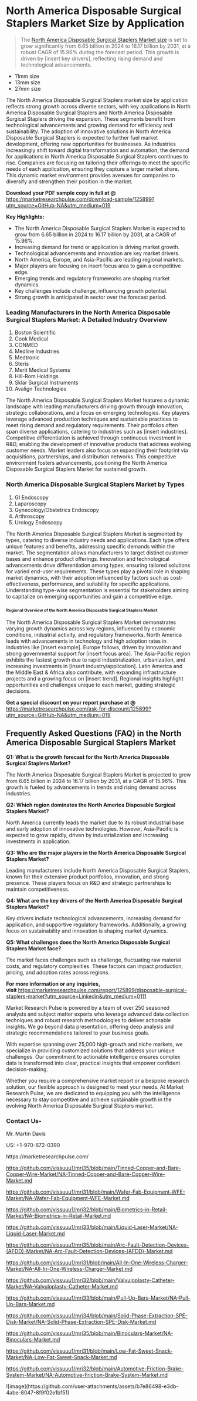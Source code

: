 <h1>North America Disposable Surgical Staplers Market&nbsp;Size by Application</h1><blockquote><p>The <a href="https://marketresearchpulse.com/download-sample/125899?utm_source=GitHub-NA&amp;utm_medium=019">North America Disposable Surgical Staplers Market size</a> is set to grow significantly from 6.65 billion in 2024 to 16.17 billion by 2031, at a robust CAGR of 15.96% during the forecast period. This growth is driven by [insert key drivers], reflecting rising demand and technological advancements.</p></blockquote><ul><li>11mm size <li> 13mm size <li> 27mm size</li></ul><p>The North America Disposable Surgical Staplers market size by application reflects strong growth across diverse sectors, with key applications in North America Disposable Surgical Staplers and North America Disposable Surgical Staplers driving the expansion. These segments benefit from technological advancements and growing demand for efficiency and sustainability. The adoption of innovative solutions in North America Disposable Surgical Staplers is expected to further fuel market development, offering new opportunities for businesses. As industries increasingly shift toward digital transformation and automation, the demand for applications in North America Disposable Surgical Staplers continues to rise. Companies are focusing on tailoring their offerings to meet the specific needs of each application, ensuring they capture a larger market share. This dynamic market environment provides avenues for companies to diversify and strengthen their position in the market.</p><p><strong>Download your PDF sample copy in full at @ </strong><a href="https://marketresearchpulse.com/download-sample/125899?utm_source=GitHub-NA&amp;utm_medium=019">https://marketresearchpulse.com/download-sample/125899?utm_source=GitHub-NA&amp;utm_medium=019</a></p><p><strong>Key Highlights: </strong></p><ul><li>The North America Disposable Surgical Staplers Market is expected to grow from 6.65 billion in 2024 to 16.17 billion by 2031, at a CAGR of 15.96%.</li><li>Increasing demand for trend or application is driving market growth.</li><li>Technological advancements and innovation are key market drivers.</li><li>North America, Europe, and Asia-Pacific are leading regional markets.</li><li>Major players are focusing on insert focus area to gain a competitive edge.</li><li>Emerging trends and regulatory frameworks are shaping market dynamics.</li><li>Key challenges include challenge, influencing growth potential.</li><li>Strong growth is anticipated in sector over the forecast period.</li></ul><h3>Leading Manufacturers in the North America Disposable Surgical Staplers Market: A Detailed Industry Overview</h3><ol><li>Boston Scientific</li><li>Cook Medical</li><li>CONMED</li><li>Medline Industries</li><li>Medtronic</li><li>Steris</li><li>Merit Medical Systems</li><li>Hill-Rom Holdings</li><li>Sklar Surgical Instruments</li><li>Avalign Technologies</li></ol><div class="flex max-w-full flex-col flex-grow"><div class="min-h-8 text-message flex w-full flex-col items-end gap-2 whitespace-normal break-words [.text-message+&amp;]:mt-5" dir="auto" data-message-author-role="assistant" data-message-id="fd8432e4-4910-450d-b182-61b7bfb0a01f" data-message-model-slug="gpt-4o"><div class="flex w-full flex-col gap-1 empty:hidden first:pt-[3px]"><div class="markdown prose w-full break-words dark:prose-invert light"><p>The North America Disposable Surgical Staplers Market features a dynamic landscape with leading manufacturers driving growth through innovation, strategic collaborations, and a focus on emerging technologies. Key players leverage advanced production techniques and sustainable practices to meet rising demand and regulatory requirements. Their portfolios often span diverse applications, catering to industries such as [insert industries]. Competitive differentiation is achieved through continuous investment in R&amp;D, enabling the development of innovative products that address evolving customer needs. Market leaders also focus on expanding their footprint via acquisitions, partnerships, and distribution networks. This competitive environment fosters advancements, positioning the North America Disposable Surgical Staplers Market for sustained growth.</p></div></div></div></div><h3>North America Disposable Surgical Staplers Market by Types</h3><ol><li>GI Endoscopy <li> Laparoscopy <li> Gynecology/Obstetrics Endoscopy <li> Arthroscopy <li> Urology Endoscopy</li></ol><div class="flex max-w-full flex-col flex-grow"><div class="min-h-8 text-message flex w-full flex-col items-end gap-2 whitespace-normal break-words [.text-message+&amp;]:mt-5" dir="auto" data-message-author-role="assistant" data-message-id="084470be-0bb7-4664-bddf-5156b4f41249" data-message-model-slug="gpt-4o-mini"><div class="flex w-full flex-col gap-1 empty:hidden first:pt-[3px]"><div class="markdown prose w-full break-words dark:prose-invert light"><p>The North America Disposable Surgical Staplers Market is segmented by types, catering to diverse industry needs and applications. Each type offers unique features and benefits, addressing specific demands within the market. The segmentation allows manufacturers to target distinct customer bases and enhance product offerings. Innovation and technological advancements drive differentiation among types, ensuring tailored solutions for varied end-user requirements. These types play a pivotal role in shaping market dynamics, with their adoption influenced by factors such as cost-effectiveness, performance, and suitability for specific applications. Understanding type-wise segmentation is essential for stakeholders aiming to capitalize on emerging opportunities and gain a competitive edge.</p></div></div></div></div><h3><span style="font-size: 11px;">Regional Overview of the North America Disposable Surgical Staplers Market</span></h3><div class="flex max-w-full flex-col flex-grow"><div class="min-h-8 text-message flex w-full flex-col items-end gap-2 whitespace-normal break-words [.text-message+&amp;]:mt-5" dir="auto" data-message-author-role="assistant" data-message-id="e9038762-ce64-4e30-91c9-9bd413514231" data-message-model-slug="gpt-4o-mini"><div class="flex w-full flex-col gap-1 empty:hidden first:pt-[3px]"><div class="markdown prose w-full break-words dark:prose-invert light"><p>The North America Disposable Surgical Staplers Market demonstrates varying growth dynamics across key regions, influenced by economic conditions, industrial activity, and regulatory frameworks. North America leads with advancements in technology and high adoption rates in industries like [insert example]. Europe follows, driven by innovation and strong governmental support for [insert focus area]. The Asia-Pacific region exhibits the fastest growth due to rapid industrialization, urbanization, and increasing investments in [insert industry/application]. Latin America and the Middle East &amp; Africa also contribute, with expanding infrastructure projects and a growing focus on [insert trend]. Regional insights highlight opportunities and challenges unique to each market, guiding strategic decisions.</p></div></div></div></div><p><strong>Get a special discount on your report purchase at @ </strong><a href="https://marketresearchpulse.com/ask-for-discount/125899?utm_source=GitHub-NA&amp;utm_medium=019">https://marketresearchpulse.com/ask-for-discount/125899?utm_source=GitHub-NA&amp;utm_medium=019</a></p><h2>Frequently Asked Questions (FAQ) in the North America Disposable Surgical Staplers Market</h2><p><strong>Q1: What is the growth forecast for the North America Disposable Surgical Staplers Market?</strong></p><p>The North America Disposable Surgical Staplers Market is projected to grow from 6.65 billion in 2024 to 16.17 billion by 2031, at a CAGR of 15.96%. This growth is fueled by advancements in trends and rising demand across industries.</p><p><strong>Q2: Which region dominates the North America Disposable Surgical Staplers Market?</strong></p><p>North America currently leads the market due to its robust industrial base and early adoption of innovative technologies. However, Asia-Pacific is expected to grow rapidly, driven by industrialization and increasing investments in application.</p><p><strong>Q3: Who are the major players in the North America Disposable Surgical Staplers Market?</strong></p><p>Leading manufacturers include North America Disposable Surgical Staplers, known for their extensive product portfolios, innovation, and strong presence. These players focus on R&amp;D and strategic partnerships to maintain competitiveness.</p><p><strong>Q4: What are the key drivers of the North America Disposable Surgical Staplers Market?</strong></p><p>Key drivers include technological advancements, increasing demand for application, and supportive regulatory frameworks. Additionally, a growing focus on sustainability and innovation is shaping market dynamics.</p><p><strong>Q5: What challenges does the North America Disposable Surgical Staplers Market face?</strong></p><p>The market faces challenges such as challenge, fluctuating raw material costs, and regulatory complexities. These factors can impact production, pricing, and adoption rates across regions.</p><p><strong>For more information or any inquiries, visit&nbsp;</strong><a href="https://marketresearchpulse.com/report/125899/disposable-surgical-staplers-market?utm_source=Linkedin&utm_medium=0111">https://marketresearchpulse.com/report/125899/disposable-surgical-staplers-market?utm_source=Linkedin&utm_medium=0111</a></p><p>Market Research Pulse is powered by a team of over 250 seasoned analysts and subject matter experts who leverage advanced data collection techniques and robust research methodologies to deliver actionable insights. We go beyond data presentation, offering deep analysis and strategic recommendations tailored to your business goals.</p><p>With expertise spanning over 25,000 high-growth and niche markets, we specialize in providing customized solutions that address your unique challenges. Our commitment to actionable intelligence ensures complex data is transformed into clear, practical insights that empower confident decision-making.</p><p>Whether you require a comprehensive market report or a bespoke research solution, our flexible approach is designed to meet your needs. At Market Research Pulse, we are dedicated to equipping you with the intelligence necessary to stay competitive and achieve sustainable growth in the evolving North America Disposable Surgical Staplers market.</p><h3><strong>Contact Us-</strong></h3><p>Mr. Martin Davis</p><p>US: +1-970-672-0390</p><p>https://marketresearchpulse.com/</p><p><a href="https://github.com/vissuuu1/mri35/blob/main/Tinned-Copper-and-Bare-Copper-Wire-Market/NA-Tinned-Copper-and-Bare-Copper-Wire-Market.md">https://github.com/vissuuu1/mri35/blob/main/Tinned-Copper-and-Bare-Copper-Wire-Market/NA-Tinned-Copper-and-Bare-Copper-Wire-Market.md</a></p><p><a href="https://github.com/vissuuu1/mri31/blob/main/Wafer-Fab-Equipment-WFE-Market/NA-Wafer-Fab-Equipment-WFE-Market.md">https://github.com/vissuuu1/mri31/blob/main/Wafer-Fab-Equipment-WFE-Market/NA-Wafer-Fab-Equipment-WFE-Market.md</a></p><p><a href="https://github.com/vissuuu1/mri32/blob/main/Biometrics-in-Retail-Market/NA-Biometrics-in-Retail-Market.md">https://github.com/vissuuu1/mri32/blob/main/Biometrics-in-Retail-Market/NA-Biometrics-in-Retail-Market.md</a></p><p><a href="https://github.com/vissuuu1/mri33/blob/main/Liquid-Laser-Market/NA-Liquid-Laser-Market.md">https://github.com/vissuuu1/mri33/blob/main/Liquid-Laser-Market/NA-Liquid-Laser-Market.md</a></p><p><a href="https://github.com/vissuuu1/mri35/blob/main/Arc-Fault-Detection-Devices-(AFDD)-Market/NA-Arc-Fault-Detection-Devices-(AFDD)-Market.md">https://github.com/vissuuu1/mri35/blob/main/Arc-Fault-Detection-Devices-(AFDD)-Market/NA-Arc-Fault-Detection-Devices-(AFDD)-Market.md</a></p><p><a href="https://github.com/vissuuu1/mri31/blob/main/All-In-One-Wireless-Charger-Market/NA-All-In-One-Wireless-Charger-Market.md">https://github.com/vissuuu1/mri31/blob/main/All-In-One-Wireless-Charger-Market/NA-All-In-One-Wireless-Charger-Market.md</a></p><p><a href="https://github.com/vissuuu1/mri32/blob/main/Valvuloplasty-Catheter-Market/NA-Valvuloplasty-Catheter-Market.md">https://github.com/vissuuu1/mri32/blob/main/Valvuloplasty-Catheter-Market/NA-Valvuloplasty-Catheter-Market.md</a></p><p><a href="https://github.com/vissuuu1/mri33/blob/main/Pull-Up-Bars-Market/NA-Pull-Up-Bars-Market.md">https://github.com/vissuuu1/mri33/blob/main/Pull-Up-Bars-Market/NA-Pull-Up-Bars-Market.md</a></p><p><a href="https://github.com/vissuuu1/mri34/blob/main/Solid-Phase-Extraction-SPE-Disk-Market/NA-Solid-Phase-Extraction-SPE-Disk-Market.md">https://github.com/vissuuu1/mri34/blob/main/Solid-Phase-Extraction-SPE-Disk-Market/NA-Solid-Phase-Extraction-SPE-Disk-Market.md</a></p><p><a href="https://github.com/vissuuu1/mri35/blob/main/Binoculars-Market/NA-Binoculars-Market.md">https://github.com/vissuuu1/mri35/blob/main/Binoculars-Market/NA-Binoculars-Market.md</a></p><p><a href="https://github.com/vissuuu1/mri31/blob/main/Low-Fat-Sweet-Snack-Market/NA-Low-Fat-Sweet-Snack-Market.md">https://github.com/vissuuu1/mri31/blob/main/Low-Fat-Sweet-Snack-Market/NA-Low-Fat-Sweet-Snack-Market.md</a></p><p><a href="https://github.com/vissuuu1/mri32/blob/main/Automotive-Friction-Brake-System-Market/NA-Automotive-Friction-Brake-System-Market.md">https://github.com/vissuuu1/mri32/blob/main/Automotive-Friction-Brake-System-Market/NA-Automotive-Friction-Brake-System-Market.md</a></p>
![image](https://github.com/user-attachments/assets/b7e86498-e3db-4abe-8047-8f9f02e1bf51)
